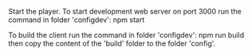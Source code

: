 Start the player.
To start development web server on port 3000 run the command in folder 'configdev': npm start

To build the client run the command in folder 'configdev': npm run build
then copy the content of the 'build' folder to the folder 'config'.
